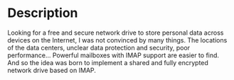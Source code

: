 # Description
Looking for a free and secure network drive to store personal data across
devices on the Internet, I was not convinced by many things. The locations of
the data centers, unclear data protection and security, poor performance...
Powerful mailboxes with IMAP support are easier to find. And so the idea was
born to implement a shared and fully encrypted network drive based on IMAP.   

